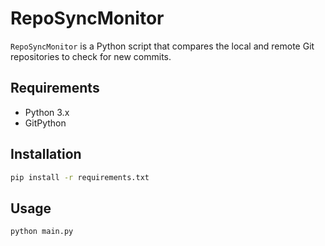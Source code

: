# RepoSyncMonitor

`RepoSyncMonitor` is a Python script that compares the local and remote Git repositories to check for new commits. 

## Requirements

- Python 3.x
- GitPython


## Installation

```bash
pip install -r requirements.txt
```

## Usage

```bash
python main.py
```

